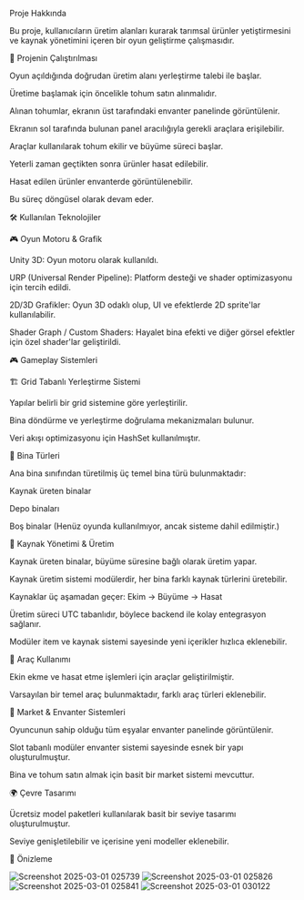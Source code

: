Proje Hakkında

Bu proje, kullanıcıların üretim alanları kurarak tarımsal ürünler yetiştirmesini ve kaynak yönetimini içeren bir oyun geliştirme çalışmasıdır.

🚀 Projenin Çalıştırılması

Oyun açıldığında doğrudan üretim alanı yerleştirme talebi ile başlar.

Üretime başlamak için öncelikle tohum satın alınmalıdır.

Alınan tohumlar, ekranın üst tarafındaki envanter panelinde görüntülenir.

Ekranın sol tarafında bulunan panel aracılığıyla gerekli araçlara erişilebilir.

Araçlar kullanılarak tohum ekilir ve büyüme süreci başlar.

Yeterli zaman geçtikten sonra ürünler hasat edilebilir.

Hasat edilen ürünler envanterde görüntülenebilir.

Bu süreç döngüsel olarak devam eder.

🛠 Kullanılan Teknolojiler

🎮 Oyun Motoru & Grafik

Unity 3D: Oyun motoru olarak kullanıldı.

URP (Universal Render Pipeline): Platform desteği ve shader optimizasyonu için tercih edildi.

2D/3D Grafikler: Oyun 3D odaklı olup, UI ve efektlerde 2D sprite'lar kullanılabilir.

Shader Graph / Custom Shaders: Hayalet bina efekti ve diğer görsel efektler için özel shader'lar geliştirildi.

🎮 Gameplay Sistemleri

🏗️ Grid Tabanlı Yerleştirme Sistemi

Yapılar belirli bir grid sistemine göre yerleştirilir.

Bina döndürme ve yerleştirme doğrulama mekanizmaları bulunur.

Veri akışı optimizasyonu için HashSet kullanılmıştır.

🏢 Bina Türleri

Ana bina sınıfından türetilmiş üç temel bina türü bulunmaktadır:

Kaynak üreten binalar

Depo binaları

Boş binalar (Henüz oyunda kullanılmıyor, ancak sisteme dahil edilmiştir.)

🌾 Kaynak Yönetimi & Üretim

Kaynak üreten binalar, büyüme süresine bağlı olarak üretim yapar.

Kaynak üretim sistemi modülerdir, her bina farklı kaynak türlerini üretebilir.

Kaynaklar üç aşamadan geçer: Ekim → Büyüme → Hasat

Üretim süreci UTC tabanlıdır, böylece backend ile kolay entegrasyon sağlanır.

Modüler item ve kaynak sistemi sayesinde yeni içerikler hızlıca eklenebilir.

🚜 Araç Kullanımı

Ekin ekme ve hasat etme işlemleri için araçlar geliştirilmiştir.

Varsayılan bir temel araç bulunmaktadır, farklı araç türleri eklenebilir.

🛒 Market & Envanter Sistemleri

Oyuncunun sahip olduğu tüm eşyalar envanter panelinde görüntülenir.

Slot tabanlı modüler envanter sistemi sayesinde esnek bir yapı oluşturulmuştur.

Bina ve tohum satın almak için basit bir market sistemi mevcuttur.

🌍 Çevre Tasarımı

Ücretsiz model paketleri kullanılarak basit bir seviye tasarımı oluşturulmuştur.

Seviye genişletilebilir ve içerisine yeni modeller eklenebilir.

📸 Önizleme

![Screenshot 2025-03-01 025739](https://github.com/user-attachments/assets/bd7ed43b-03c3-4dd8-bd21-d30b99ff5c23)
![Screenshot 2025-03-01 025826](https://github.com/user-attachments/assets/b9fa5ccd-562a-4c35-98d4-292699d90943)
![Screenshot 2025-03-01 025841](https://github.com/user-attachments/assets/98bf1eec-a48c-475a-8e83-c73a6168d561)
![Screenshot 2025-03-01 030122](https://github.com/user-attachments/assets/3a648c76-d4f7-4ac8-9573-cb5823ee53d2)

